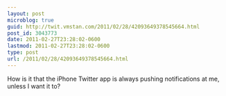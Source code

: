 ```yaml
---
layout: post
microblog: true
guid: http://twit.vmstan.com/2011/02/28/42093649378545664.html
post_id: 3043773
date: 2011-02-27T23:28:02-0600
lastmod: 2011-02-27T23:28:02-0600
type: post
url: /2011/02/28/42093649378545664.html
---
```

How is it that the iPhone Twitter app is always pushing notifications at me, unless I want it to?
